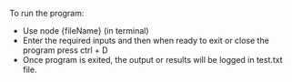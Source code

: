 To run the program:

- Use node {fileName} (in terminal)
- Enter the required inputs and then when ready to exit or close the program press ctrl + D
- Once program is exited, the output or results will be logged in test.txt file.
